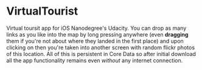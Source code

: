 # VirtualTourist

Virtual toursit app for iOS Nanodegree's Udacity. You can drop as many links as you like into the map by long pressing anywhere (even **dragging** them if you're not about where they landed in the first place) and upon clicking on then you're taken into another screen with random flickr photos of this location. All of this is persistent in Core Data so after initial download all the app functionality remains even _without_ any internet connection.
